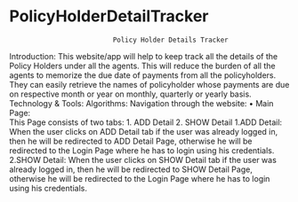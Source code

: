 # PolicyHolderDetailTracker
                              Policy Holder Details Tracker
Introduction:
    This website/app will help to keep track all the details of the Policy Holders under all the agents. This will reduce the burden of       all the agents to memorize the due date of payments from all the policyholders. They can easily retrieve the names of policyholder         whose payments are due on respective month or year on monthly, quarterly or yearly basis.
Technology & Tools: 
Algorithms:
Navigation through the website:
  •	Main Page:   
      This Page consists of two tabs:  1.  ADD Detail	2.  SHOW Detail
  1.ADD Detail:
     When the user clicks on ADD Detail tab if the user was already logged in, then he will be redirected to ADD Detail Page, otherwise he      will be redirected to the Login Page where he has to login using his credentials.
  2.SHOW Detail: 
      When the user clicks on SHOW Detail tab if the user was already logged in, then he will be redirected to SHOW Detail Page, otherwise       he will be redirected to the Login Page where he has to login using his credentials.

